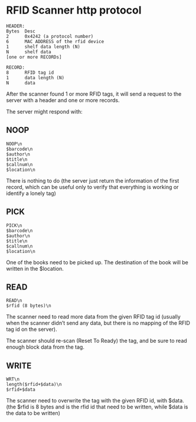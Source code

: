# RFID Scanner http protocol
```
HEADER:
Bytes  Desc
2      0x4242 (a protocol number)
6      MAC ADDRESS of the rfid device
1      shelf data length (N)
N      shelf data
[one or more RECORDs]

RECORD:
8      RFID tag id
1      data length (N)
N      data
```
After the scanner found 1 or more RFID tags, it will send a request to the server with a header and one or more records.

The server might respond with:

## NOOP
```
NOOP\n
$barcode\n
$author\n
$title\n
$callnum\n
$location\n
```
There is nothing to do (the server just return the information of the first record, which can be useful only to verify that everything is working or identify a lonely tag)

## PICK
```
PICK\n
$barcode\n
$author\n
$title\n
$callnum\n
$location\n
```
One of the books need to be picked up. The destination of the book will be written in the $location.

## READ
```
READ\n
$rfid (8 bytes)\n
```
The scanner need to read more data from the given RFID tag id (usually when the scanner didn’t send any data, but there is no mapping of the RFID tag id on the server).

The scanner should re-scan (Reset To Ready) the tag, and be sure to read enough block data from the tag.

## WRITE
```
WRT\n
length($rfid+$data)\n
$rfid+$data
```
The scanner need to overwrite the tag with the given RFID id, with $data. (the $rfid is 8 bytes and is the rfid id that need to be written, while $data is the data to be written)
